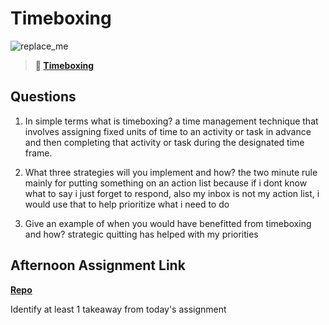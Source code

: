 # Timeboxing

![replace_me](https://codeworks.blob.core.windows.net/public/assets/img/illustrations/placeholder.svg)
> **📖 [Timeboxing](https://codeworksacademy.com/fs-student-guide/resources/wk5/03-Timeboxing)**

## Questions

1. In simple terms what is timeboxing?
 a time management technique that involves assigning fixed units of time to an activity or task in advance and then completing that activity or task during the designated time frame. 

2. What three strategies will you implement and how? the two minute rule mainly for putting something on an action list because if i dont know what to say i just forget to respond, also my inbox is not my action list, i would use that to help prioritize what i need to do

3. Give an example of when you would have benefitted from timeboxing and how? strategic quitting has helped with my priorities

## Afternoon Assignment Link

**[Repo](https://github.com/calvinthurst/da-planet)**

Identify at least 1 takeaway from today's assignment
